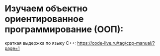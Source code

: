 # Изучаем объектно ориентированное программирование (ООП):

краткая выдержка по языку С++:
https://code-live.ru/tag/cpp-manual/?page=1

